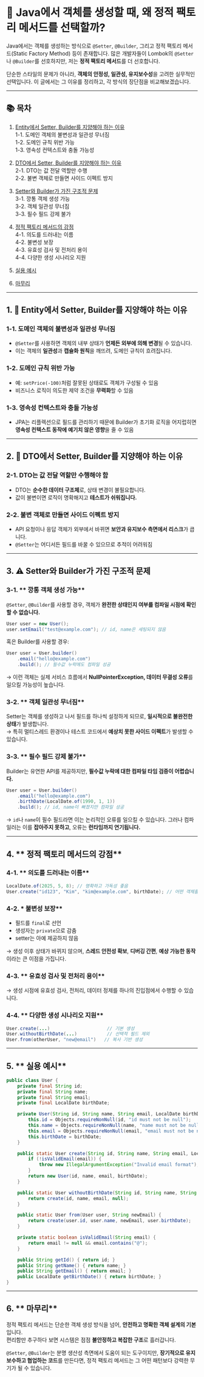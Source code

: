 # 🧭 Java에서 객체를 생성할 때, 왜 정적 팩토리 메서드를 선택할까?

Java에서는 객체를 생성하는 방식으로 `@Setter`, `@Builder`, 그리고 정적 팩토리 메서드(Static Factory Method) 등이 존재합니다. 많은 개발자들이 Lombok의 `@Setter`나 `@Builder`를 선호하지만, 저는 **정적 팩토리 메서드**를 더 선호합니다.

단순한 스타일의 문제가 아니라, **객체의 안정성, 일관성, 유지보수성**을 고려한 실무적인 선택입니다. 이 글에서는 그 이유를 정리하고, 각 방식의 장단점을 비교해보겠습니다.

---

## 📚 목차

1. [Entity에서 Setter, Builder를 지양해야 하는 이유](#1-entity에서-setter-builder를-지양해야-하는-이유)  
   1-1. 도메인 객체의 불변성과 일관성 무너짐  
   1-2. 도메인 규칙 위반 가능  
   1-3. 영속성 컨텍스트와 충돌 가능성

2. [DTO에서 Setter, Builder를 지양해야 하는 이유](#2-dto에서-setter-builder를-지양해야-하는-이유)  
   2-1. DTO는 값 전달 역할만 수행  
   2-2. 불변 객체로 만들면 사이드 이펙트 방지

3. [Setter와 Builder가 가진 구조적 문제](#3-setter와-builder가-가진-구조적-문제)  
   3-1. 깡통 객체 생성 가능  
   3-2. 객체 일관성 무너짐  
   3-3. 필수 필드 강제 불가

4. [정적 팩토리 메서드의 강점](#4-정적-팩토리-메서드의-강점)  
   4-1. 의도를 드러내는 이름  
   4-2. 불변성 보장  
   4-3. 유효성 검사 및 전처리 용이  
   4-4. 다양한 생성 시나리오 지원

5. [실용 예시](#5-실용-예시)

6. [마무리](#6-마무리)

---

## 1. **🚫 Entity에서 Setter, Builder를 지양해야 하는 이유**

### 1-1. **도메인 객체의 불변성과 일관성 무너짐**

- `@Setter`를 사용하면 객체의 내부 상태가 **언제든 외부에 의해 변경**될 수 있습니다.
- 이는 객체의 **일관성**과 **캡슐화 원칙**을 깨뜨려, 도메인 규칙이 흐려집니다.

### 1-2. **도메인 규칙 위반 가능**

- 예: `setPrice(-100)`처럼 잘못된 상태로도 객체가 구성될 수 있음
- 비즈니스 로직이 의도한 제약 조건을 **무력화**할 수 있음

### 1-3. **영속성 컨텍스트와 충돌 가능성**

- JPA는 리플렉션으로 필드를 관리하기 때문에 Builder가 초기화 로직을 어지럽히면 **영속성 컨텍스트 동작에 예기치 않은 영향**을 줄 수 있음

---

## 2. **🚫 DTO에서 Setter, Builder를 지양해야 하는 이유**

### 2-1. **DTO는 값 전달 역할만 수행해야 함**

- DTO는 **순수한 데이터 구조체**로, 상태 변경이 불필요합니다.
- 값이 불변이면 로직이 명확해지고 **테스트가 쉬워집니다.**

### 2-2. **불변 객체로 만들면 사이드 이펙트 방지**

- API 요청이나 응답 객체가 외부에서 바뀌면 **보안과 유지보수 측면에서 리스크**가 큽니다.
- `@Setter`는 어디서든 필드를 바꿀 수 있으므로 추적이 어려워짐

---

## 3. **⚠️ Setter와 Builder가 가진 구조적 문제**

### 3-1. ** 깡통 객체 생성 가능**

`@Setter`, `@Builder`를 사용할 경우, 객체가 **완전한 상태인지 여부를 컴파일 시점에 확인할 수 없습니다.**

```java
User user = new User();
user.setEmail("test@example.com"); // id, name은 세팅되지 않음
```

혹은 Builder를 사용할 경우:

```java
User user = User.builder()
    .email("hello@example.com")
    .build(); // 필수값 누락에도 컴파일 성공
```

→ 이런 객체는 실제 서비스 흐름에서 **NullPointerException, 데이터 무결성 오류**를 일으킬 가능성이 높습니다.

### 3-2. ** 객체 일관성 무너짐**

Setter는 객체를 생성하고 나서 필드를 하나씩 설정하게 되므로, **일시적으로 불완전한 상태**가 발생합니다.  
→ 특히 멀티스레드 환경이나 테스트 코드에서 **예상치 못한 사이드 이펙트**가 발생할 수 있습니다.

### 3-3. ** 필수 필드 강제 불가**

Builder는 유연한 API를 제공하지만, **필수값 누락에 대한 컴파일 타임 검증이 어렵습니다.**

```java
User user = User.builder()
    .email("hello@example.com")
    .birthDate(LocalDate.of(1990, 1, 1))
    .build(); // id, name이 빠졌지만 컴파일 성공
```

→ `id`나 `name`이 필수 필드라면 이는 논리적인 오류를 일으킬 수 있습니다. 그러나 컴파일러는 이를 **잡아주지 못하고**, 오류는 **런타임까지 연기됩니다.**

---

## 4. ** 정적 팩토리 메서드의 강점**

### 4-1. ** 의도를 드러내는 이름**

```java
LocalDate.of(2025, 5, 8); // 명확하고 가독성 좋음
User.create("id123", "Kim", "kim@example.com", birthDate); // 어떤 객체를 만들고 싶은지 한눈에 보임
```

### 4-2. \* 불변성 보장\*\*

- 필드를 `final`로 선언
- 생성자는 `private`으로 감춤
- setter는 아예 제공하지 않음

→ 생성 이후 상태가 바뀌지 않으며, **스레드 안전성 확보**, **디버깅 간편**, **예상 가능한 동작**이라는 큰 이점을 가집니다.

### 4-3. ** 유효성 검사 및 전처리 용이**

→ 생성 시점에 유효성 검사, 전처리, 데이터 정제를 하나의 진입점에서 수행할 수 있습니다.

### 4-4. ** 다양한 생성 시나리오 지원**

```java
User.create(...)                     // 기본 생성
User.withoutBirthDate(...)           // 선택적 필드 제외
User.from(otherUser, "new@email")   // 복사 기반 생성
```

---

## 5. ** 실용 예시**

```java
public class User {
    private final String id;
    private final String name;
    private final String email;
    private final LocalDate birthDate;

    private User(String id, String name, String email, LocalDate birthDate) {
        this.id = Objects.requireNonNull(id, "id must not be null");
        this.name = Objects.requireNonNull(name, "name must not be null");
        this.email = Objects.requireNonNull(email, "email must not be null");
        this.birthDate = birthDate;
    }

    public static User create(String id, String name, String email, LocalDate birthDate) {
        if (!isValidEmail(email)) {
            throw new IllegalArgumentException("Invalid email format");
        }
        return new User(id, name, email, birthDate);
    }

    public static User withoutBirthDate(String id, String name, String email) {
        return create(id, name, email, null);
    }

    public static User from(User user, String newEmail) {
        return create(user.id, user.name, newEmail, user.birthDate);
    }

    private static boolean isValidEmail(String email) {
        return email != null && email.contains("@");
    }

    public String getId() { return id; }
    public String getName() { return name; }
    public String getEmail() { return email; }
    public LocalDate getBirthDate() { return birthDate; }
}
```

---

## 6. ** 마무리**

정적 팩토리 메서드는 단순한 객체 생성 방식을 넘어, **안전하고 명확한 객체 설계의 기본**입니다.  
편리함만 추구하다 보면 시스템은 점점 **불안정하고 복잡한 구조**로 흘러갑니다.

`@Setter`, `@Builder`는 분명 생산성 측면에서 도움이 되는 도구이지만, **장기적으로 유지보수하고 협업하는 코드**를 만든다면, 정적 팩토리 메서드는 그 어떤 패턴보다 강력한 무기가 될 수 있습니다.
